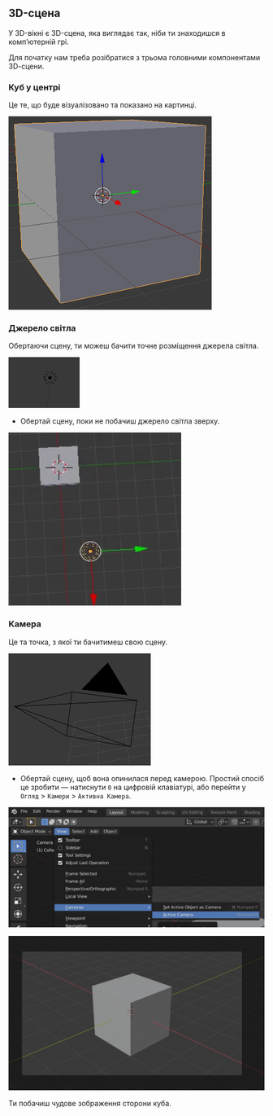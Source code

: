 ## 3D-сцена

У 3D-вікні є 3D-сцена, яка виглядає так, ніби ти знаходишся в комп’ютерній грі.

Для початку нам треба розібратися з трьома головними компонентами 3D-cцени.

### Куб у центрі

Це те, що буде візуалізовано та показано на картинці.

![Центральний куб](images/centre-cube.png)

### Джерело світла

Обертаючи сцену, ти можеш бачити точне розміщення джерела світла.

![Джерело світла](images/light-source.png)

+ Обертай сцену, поки не побачиш джерело світла зверху.

![Джерело світла зверху](images/light-source-top.png)

### Камера

Це та точка, з якої ти бачитимеш свою сцену.

![Камера](images/camera.png)

+ Обертай сцену, щоб вона опинилася перед камерою. Простий спосіб це зробити — натиснути `0` на цифровій клавіатурі, або перейти у `Огляд` > `Камери` > `Активна Камера`.

![активна камера](images/camera-view.png)

![Перед камерою](images/behind-camera.png)

Ти побачиш чудове зображення сторони куба.